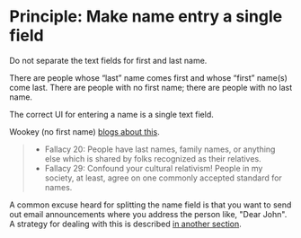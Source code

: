 # Principle: Make name entry a single field

Do not separate the text fields for first and last name.

There are people whose “last” name comes first and whose “first” name(s) come last.
There are people with no first name; there are people with no last name.

The correct UI for entering a name is a single text field.

Wookey (no first name) [blogs about this](http://wookware.org/name.html).

> - Fallacy 20: People have last names, family names, or anything else which is shared by folks
>   recognized as their relatives.
> - Fallacy 29: Confound your cultural relativism!  People in my society, at least, agree on
>   one commonly accepted standard for names.

A common excuse heard for splitting the name field is that you want to send out email
announcements where you address the person like, "Dear John". A strategy for dealing with
this is described [in another section](do-not-split-names).
